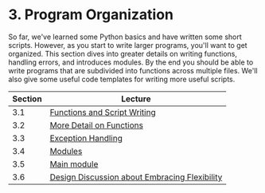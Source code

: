 # 3. Program Organization

So far, we've learned some Python basics and have written some short scripts.
However, as you start to write larger programs, you'll want to get organized.
This section dives into greater details on writing functions, handling errors,
and introduces modules.  By the end you should be able to write programs
that are subdivided into functions across multiple files. We'll also give
some useful code templates for writing more useful scripts.

| Section | Lecture |
|-----|-----|
| 3.1 | [Functions and Script Writing](01_Script.md) |
| 3.2 | [More Detail on Functions](02_More_functions.md) |
| 3.3 | [Exception Handling](03_Error_checking.md) |
| 3.4 | [Modules](04_Modules.md) |
| 3.5 | [Main module](05_Main_module.md) |
| 3.6 | [Design Discussion about Embracing Flexibility](06_Design_discussion.md) |

